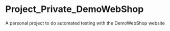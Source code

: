 # Project_Private_DemoWebShop
A personal project to do automated testing with the DemoWebShop website
